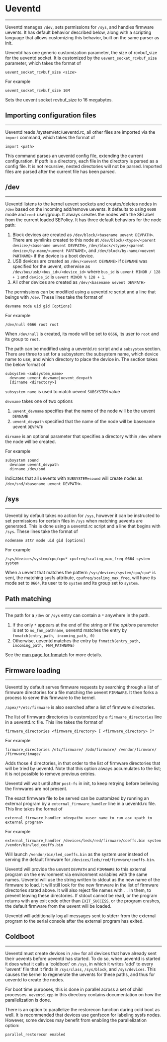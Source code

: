 # Ueventd
-------
Ueventd manages `/dev`, sets permissions for `/sys`, and handles firmware uevents. It has default
behavior described below, along with a scripting language that allows customizing this behavior,
built on the same parser as init.

Ueventd has one generic customization parameter, the size of rcvbuf_size for the ueventd socket. It
is customized by the `uevent_socket_rcvbuf_size` parameter, which takes the format of

    uevent_socket_rcvbuf_size <size>
For example

    uevent_socket_rcvbuf_size 16M
Sets the uevent socket rcvbuf_size to 16 megabytes.

## Importing configuration files
--------------------------------
Ueventd reads /system/etc/ueventd.rc, all other files are imported via the `import` command, which
takes the format of

    import <path>
This command parses an ueventd config file, extending the current configuration.  If _path_ is a
directory, each file in the directory is parsed as a config file. It is not recursive, nested
directories will not be parsed.  Imported files are parsed after the current file has been parsed.

## /dev
----
Ueventd listens to the kernel uevent sockets and creates/deletes nodes in `/dev` based on the
incoming add/remove uevents. It defaults to using `0600` mode and `root` user/group. It always
creates the nodes with the SELabel from the current loaded SEPolicy. It has three default behaviors
for the node path:

  1. Block devices are created as `/dev/block/<basename uevent DEVPATH>`. There are symlinks created
     to this node at `/dev/block/<type>/<parent device>/<basename uevent DEVPATH>`,
     `/dev/block/<type>/<parent device>/by-name/<uevent PARTNAME>`, and `/dev/block/by-name/<uevent
     PARTNAME>` if the device is a boot device.
  2. USB devices are created as `/dev/<uevent DEVNAME>` if `DEVNAME` was specified for the uevent,
     otherwise as `/dev/bus/usb/<bus_id>/<device_id>` where `bus_id` is `uevent MINOR / 128 + 1` and
     `device_id` is `uevent MINOR % 128 + 1`.
  3. All other devices are created as `/dev/<basename uevent DEVPATH>`

The permissions can be modified using a ueventd.rc script and a line that beings with `/dev`. These
lines take the format of

    devname mode uid gid [options]
For example

    /dev/null 0666 root root
When `/dev/null` is created, its mode will be set to `0666`, its user to `root` and its group to
`root`.

The path can be modified using a ueventd.rc script and a `subsystem` section. There are three to set
for a subsystem: the subsystem name, which device name to use, and which directory to place the
device in. The section takes the below format of

    subsystem <subsystem_name>
      devname uevent_devname|uevent_devpath
      [dirname <directory>]

`subsystem_name` is used to match uevent `SUBSYSTEM` value

`devname` takes one of two options
  1. `uevent_devname` specifies that the name of the node will be the uevent `DEVNAME`
  2. `uevent_devpath` specified that the name of the node will be basename uevent `DEVPATH`

`dirname` is an optional parameter that specifies a directory within `/dev` where the node will be
created.

For example

    subsystem sound
      devname uevent_devpath
      dirname /dev/snd
Indicates that all uevents with `SUBSYSTEM=sound` will create nodes as `/dev/snd/<basename uevent
DEVPATH>`.

## /sys
----
Ueventd by default takes no action for `/sys`, however it can be instructed to set permissions for
certain files in `/sys` when matching uevents are generated. This is done using a ueventd.rc script
and a line that begins with `/sys`. These lines take the format of

    nodename attr mode uid gid [options]
For example

    /sys/devices/system/cpu/cpu* cpufreq/scaling_max_freq 0664 system system
When a uevent that matches the pattern `/sys/devices/system/cpu/cpu*` is sent, the matching sysfs
attribute, `cpufreq/scaling_max_freq`, will have its mode set to `0664`, its user to to `system` and
its group set to `system`.

## Path matching
----------------
The path for a `/dev` or `/sys` entry can contain a `*` anywhere in the path.
1. If the only `*` appears at the end of the string or if the _options_ parameter is set to
`no_fnm_pathname`, ueventd matches the entry by `fnmatch(entry_path, incoming_path, 0)`
2. Otherwise, ueventd matches the entry by `fnmatch(entry_path, incoming_path, FNM_PATHNAME)`

See the [man page for fnmatch](https://www.man7.org/linux/man-pages/man3/fnmatch.3.html) for more
details.

## Firmware loading
----------------
Ueventd by default serves firmware requests by searching through a list of firmware directories
for a file matching the uevent `FIRMWARE`. It then forks a process to serve this firmware to the
kernel.

`/apex/*/etc/firmware` is also searched after a list of firmware directories.

The list of firmware directories is customized by a `firmware_directories` line in a ueventd.rc
file. This line takes the format of

    firmware_directories <firmware_directory> [ <firmware_directory> ]*
For example

    firmware_directories /etc/firmware/ /odm/firmware/ /vendor/firmware/ /firmware/image/
Adds those 4 directories, in that order to the list of firmware directories that will be tried by
ueventd. Note that this option always accumulates to the list; it is not possible to remove previous
entries.

Ueventd will wait until after `post-fs` in init, to keep retrying before believing the firmwares are
not present.

The exact firmware file to be served can be customized by running an external program by a
`external_firmware_handler` line in a ueventd.rc file. This line takes the format of

    external_firmware_handler <devpath> <user name to run as> <path to external program>
For example

    external_firmware_handler /devices/leds/red/firmware/coeffs.bin system /vendor/bin/led_coeffs.bin
Will launch `/vendor/bin/led_coeffs.bin` as the system user instead of serving the default firmware
for `/devices/leds/red/firmware/coeffs.bin`.

Ueventd will provide the uevent `DEVPATH` and `FIRMWARE` to this external program on the environment
via environment variables with the same names. Ueventd will use the string written to stdout as the
new name of the firmware to load. It will still look for the new firmware in the list of firmware
directories stated above. It will also reject file names with `..` in them, to prevent leaving these
directories. If stdout cannot be read, or the program returns with any exit code other than
`EXIT_SUCCESS`, or the program crashes, the default firmware from the uevent will be loaded.

Ueventd will additionally log all messages sent to stderr from the external program to the serial
console after the external program has exited.

## Coldboot
--------
Ueventd must create devices in `/dev` for all devices that have already sent their uevents before
ueventd has started. To do so, when ueventd is started it does what it calls a 'coldboot' on `/sys`,
in which it writes 'add' to every 'uevent' file that it finds in `/sys/class`, `/sys/block`, and
`/sys/devices`. This causes the kernel to regenerate the uevents for these paths, and thus for
ueventd to create the nodes.

For boot time purposes, this is done in parallel across a set of child processes. `ueventd.cpp` in
this directory contains documentation on how the parallelization is done.

There is an option to parallelize the restorecon function during cold boot as well. It is
recommended that devices use genfscon for labeling sysfs nodes. However, some devices may benefit
from enabling the parallelization option:

    parallel_restorecon enabled
